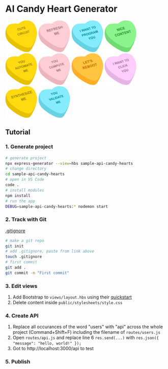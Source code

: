 
# AI Candy Heart Generator

<img src="public/assets/img/heart-3.png" width="100px">
<img src="public/assets/img/heart-1.png" width="100px">
<img src="public/assets/img/heart-4.png" width="100px">
<img src="public/assets/img/heart-2.png" width="100px">
<img src="public/assets/img/heart-5.png" width="100px">
<img src="public/assets/img/heart-11.png" width="100px">
<img src="public/assets/img/heart-8.png" width="100px">
<img src="public/assets/img/heart-6.png" width="100px"> 
<img src="public/assets/img/heart-7.png" width="100px">
<img src="public/assets/img/heart-15.png" width="100px">


## Tutorial

### 1. Generate project

```bash
# generate project
npx express-generator --view=hbs sample-api-candy-hearts
# change directory
cd sample-api-candy-hearts
# open in VS Code
code .
# install modules
npm install
# run the app
DEBUG=sample-api-candy-hearts:* nodemon start
```



### 2. Track with Git

[.gitignore](https://www.toptal.com/developers/gitignore/api/node,macos,windows)

```bash
# make a git repo
git init
# add .gitignore, paste from link above
touch .gitignore
# first commit
git add .
git commit -m "First commit"
```


### 3. Edit views

1. Add Bootstrap to `views/layout.hbs` using their [quickstart](https://getbootstrap.com/docs/5.3/getting-started/introduction/#quick-start)
1. Delete content inside `public/stylesheets/style.css`


### 4. Create API

1. Replace all occurances of the word "users" with "api" across the whole project (Command+Shift+F) including the filename of `routes/users.js`
1. Open `routes/api.js` and replace line 6 `res.send(...)` with `res.json({ "message": "hello, world!" });` 
1. Got to http://localhost:3000/api to test


### 5. Publish

